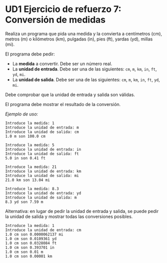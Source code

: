 # UD1 Ejercicio de refuerzo 7: Conversión de medidas

Realiza un programa que pida una medida y la convierta a centímetros (cm), metros (m) o kilómetros (km), pulgadas (in), pies (ft), yardas (yd), millas (mi).

El programa debe pedir:

- La **medida** a convertir. Debe ser un número real.
- La **unidad de entrada**. Debe ser una de las siguientes: `cm`, `m`, `km`, `in`, `ft`, `yd`, `mi`.
- La **unidad de salida**. Debe ser una de las siguientes: `cm`, `m`, `km`, `in`, `ft`, `yd`, `mi`.

Debe comprobar que la unidad de entrada y salida son válidas.

El programa debe mostrar el resultado de la conversión.

_Ejemplo de uso:_

```
Introduce la medida: 1
Introduce la unidad de entrada: m
Introduce la unidad de salida: cm
1.0 m son 100.0 cm
```

```
Introduce la medida: 5
Introduce la unidad de entrada: in
Introduce la unidad de salida: ft
5.0 in son 0.41 ft
```

```
Introduce la medida: 21
Introduce la unidad de entrada: km
Introduce la unidad de salida: mi
21.0 km son 13.04 mi
```

```
Introduce la medida: 8.3
Introduce la unidad de entrada: yd
Introduce la unidad de salida: m
8.3 yd son 7.59 m
```

Alternativa: en lugar de pedir la unidad de entrada y salida, se puede pedir la unidad de salida y mostrar todas las conversiones posibles.

```
Introduce la medida: 1
Introduce la unidad de entrada: cm
1.0 cm son 0.0000062137 mi
1.0 cm son 0.0109361 yd
1.0 cm son 0.0328084 ft
1.0 cm son 0.393701 in
1.0 cm son 0.01 m
1.0 cm son 0.00001 km
```

```
